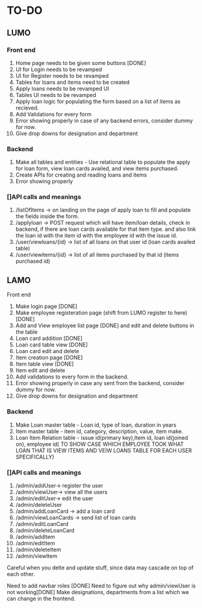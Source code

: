 
# TO-DO

## LUMO 

### Front end 
1. Home page needs to be given some buttons [DONE]
2. UI for Login needs to be revamped
3. UI for Register needs to be revamped
4. Tables for loans and items need to be created 
5. Apply loans needs to be revamped UI
6. Tables UI needs to be revamped
7. Apply loan logic for populating the form based on a list of items as recieved. 
8. Add Validations for every form
9. Error showing properly in case of any backend errors, consider dummy for now. 
10. Give drop downs for designation and department
### Backend 
1. Make all tables and entities   - Use relational table to populate the apply for loan form, view loan cards availed, and view items purchased. 
2. Create APIs for creating and reading loans and items 
3. Error showing properly


### []API calls and meanings 


1. /listOfItems -> on landing on the page of apply loan to fill and populate the fields inside the form. 
2. /applyloan -> POST request which will have item/loan details, check in backend, if there are loan cards available for that item type. and also link the loan id with the item id with the employee id with the issue id. 
3. /user/viewloans/{id} -> list of all loans on that user id (loan cards availed table)
4. /user/viewitems/{id} -> list of all items purchased by that id (items purchased id)

## LAMO

Front end  
1. Make login page [DONE]
2. Make employee registeration page (shift from LUMO register to here) [DONE]
3. Add and View employee list page [DONE] and edit and delete buttons in the table
4. Loan card addition [DONE]
5. Loan card table view [DONE]
6. Loan card edit and delete 
7. Item creation page [DONE]
8. Item table view [DONE]
9. Item edit and delete
10. Add validations to every form in the backend.
11. Error showing properly in case any sent from the backend, consider dummy for now. 
12. Give drop downs for designation and department

### Backend 
1. Make Loan master table - Loan id, type of loan, duration in years
2. Item master table - item id, category, description, value, item make.
3. Loan Item Relation table - issue id(primary key),Item id, loan id(joined on), employee id( TO SHOW CASE WHICH EMPLOYEE TOOK WHAT LOAN THAT IS VIEW ITEMS AND VEIW LOANS TABLE FOR EACH USER SPECIFICALLY)

### []API calls and meanings 
1. /admin/addUser-> register the user 
2. /admin/viewUser-> view all the users 
3. /admin/editUser-> edit the user
4. /admin/deleteUser
5. /admin/addLoanCard -> add a loan card
6. /admin/viewLoanCards -> send list of loan cards
7. /admin/editLoanCard 
8. /admin/deleteLoanCard
9. /admin/addItem
10. /admin/editItem
11. /admin/deleteItem
12. /admin/viewItem

Careful when you delte and update stuff, since data may cascade on top of each other. 


Need to add navbar roles [DONE]
Need to figure out why admin/viewUser is not working[DONE]
Make designations, departments from a list which we can change in the frontend.

